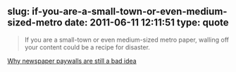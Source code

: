 slug: if-you-are-a-small-town-or-even-medium-sized-metro
date: 2011-06-11 12:11:51
type: quote
---

> If you are a small-town or even medium-sized metro paper, walling off your content could be a recipe for disaster.

[Why newspaper paywalls are still a bad idea](http://gigaom.com/2011/06/06/why-newspaper-paywalls-are-still-a-bad-idea/?utm_source=feedburner&utm_medium=feed&utm_campaign=Feed%3A+OmMalik+%28GigaOM%3A+Tech%29)
